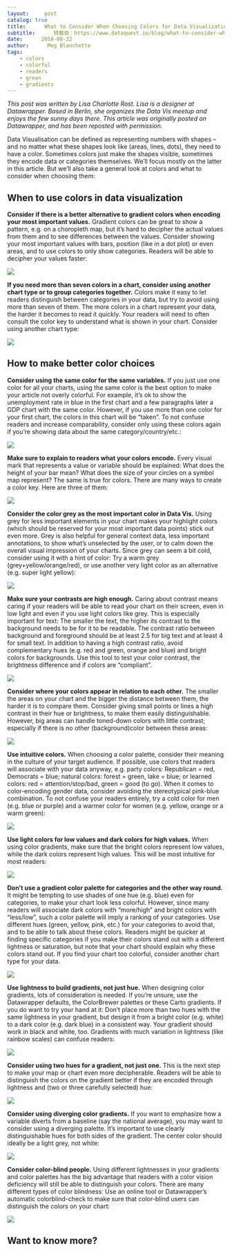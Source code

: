 ```yaml
---
layout:     post
catalog: true
title:      What to Consider When Choosing Colors for Data Visualization
subtitle:      转载自：https://www.dataquest.io/blog/what-to-consider-when-choosing-colors-for-data-visualization/
date:      2018-08-22
author:      Meg Blanchette
tags:
    - colors
    - colorful
    - readers
    - green
    - gradients
---
```


*This post was written by Lisa Charlotte Rost. Lisa is a designer at Datawrapper. Based in Berlin, she organizes the Data Vis meetup and enjoys the few sunny days there. This article was originally posted on Datawrapper, and has been reposted with permission.*

Data Visualisation can be defined as representing numbers with shapes – and no matter what these shapes look like (areas, lines, dots), they need to have a color. Sometimes colors just make the shapes visible, sometimes they encode data or categories themselves. We’ll focus mostly on the latter in this article. But we’ll also take a general look at colors and what to consider when choosing them:

## When to use colors in data visualization

**Consider if there is a better alternative to gradient colors when encoding your most important values.** Gradient colors can be great to show a pattern, e.g. on a choropleth map, but it’s hard to decipher the actual values from them and to see differences between the values. Consider showing your most important values with bars, position (like in a dot plot) or even areas, and to use colors to only show categories. Readers will be able to decipher your values faster:

![](https://www.dataquest.io/blog/content/images/2018/06/full-180529_considercolor7.png)


**If you need more than seven colors in a chart, consider using another chart type or to group categories together.** Colors make it easy to let readers distinguish between categories in your data, but try to avoid using more than seven of them. The more colors in a chart represent your data, the harder it becomes to read it quickly. Your readers will need to often consult the color key to understand what is shown in your chart. Consider using another chart type:

![](https://www.dataquest.io/blog/content/images/2018/06/full-180529_considercolor6.png)


## How to make better color choices

**Consider using the same color for the same variables.** If you just use one color for all your charts, using the same color is the best option to make your article not overly colorful. For example, it’s ok to show the unemployment rate in blue in the first chart and a few paragraphs later a GDP chart with the same color. However, if you use more than one color for your first chart, the colors in this chart will be “taken”. To not confuse readers and increase comparability, consider only using these colors again if you’re showing data about the same category/country/etc.:

![](https://www.dataquest.io/blog/content/images/2018/06/full-180529_considercolor1.png)


**Make sure to explain to readers what your colors encode.** Every visual mark that represents a value or variable should be explained: What does the height of your bar mean? What does the size of your circles on a symbol map represent? The same is true for colors. There are many ways to create a color key. Here are three of them:

![](https://www.dataquest.io/blog/content/images/2018/06/full-180529_considercolor2.png)


**Consider the color grey as the most important color in Data Vis.** Using grey for less important elements in your chart makes your highlight colors (which should be reserved for your most important data points) stick out even more. Grey is also helpful for general context data, less important annotations, to show what’s unselected by the user, or to calm down the overall visual impression of your charts. Since grey can seem a bit cold, consider using it with a hint of color: Try a warm grey (grey+yellow/orange/red), or use another very light color as an alternative (e.g. super light yellow):

![](https://www.dataquest.io/blog/content/images/2018/06/full-180529_considercolor11.png)


**Make sure your contrasts are high enough.** Caring about contrast means caring if your readers will be able to read your chart on their screen, even in low light and even if you use light colors like grey. This is especially important for text: The smaller the text, the higher its contrast to the background needs to be for it to be readable. The contrast ratio between background and foreground should be at least 2.5 for big text and at least 4 for small text. In addition to having a high contrast ratio, avoid complementary hues (e.g. red and green, orange and blue) and bright colors for backgrounds. Use this tool to test your color contrast, the brightness difference and if colors are “compliant”.

![](https://www.dataquest.io/blog/content/images/2018/06/full-180529_considercolor15.png)


**Consider where your colors appear in relation to each other.** The smaller the areas on your chart and the bigger the distance between them, the harder it is to compare them. Consider giving small points or lines a high contrast in their hue or brightness, to make them easily distinguishable. However, big areas can handle toned-down colors with little contrast; especially if there is no other (background)color between these areas:

![](https://www.dataquest.io/blog/content/images/2018/06/full-180529_considercolor5.png)


**Use intuitive colors.** When choosing a color palette, consider their meaning in the culture of your target audience. If possible, use colors that readers will associate with your data anyway, e.g. party colors: Republican = red, Democrats = blue; natural colors: forest = green, lake = blue; or learned colors: red = attention/stop/bad, green = good (to go). When it comes to color-encoding gender data, consider avoiding the stereotypical pink-blue combination. To not confuse your readers entirely, try a cold color for men (e.g. blue or purple) and a warmer color for women (e.g. yellow, orange or a warm green):

![](https://www.dataquest.io/blog/content/images/2018/06/full-180529_considercolor9.png)


**Use light colors for low values and dark colors for high values.** When using color gradients, make sure that the bright colors represent low values, while the dark colors represent high values. This will be most intuitive for most readers:

![](https://www.dataquest.io/blog/content/images/2018/06/full-180529_considercolor13.png)


**Don’t use a gradient color palette for categories and the other way round.** It might be tempting to use shades of one hue (e.g. blue) even for categories, to make your chart look less colorful. However, since many readers will associate dark colors with “more/high” and bright colors with “less/low”, such a color palette will imply a ranking of your categories. Use different hues (green, yellow, pink, etc.) for your categories to avoid that, and to be able to talk about these colors. Readers might be quicker at finding specific categories if you make their colors stand out with a different lightness or saturation, but note that your chart should explain why these colors stand out. If you find your chart too colorful, consider another chart type for your data.

![](https://www.dataquest.io/blog/content/images/2018/06/full-180529_considercolor12.png)


**Use lightness to build gradients, not just hue.** When designing color gradients, lots of consideration is needed. If you’re unsure, use the Datawrapper defaults, the ColorBrewer palettes or these Carto gradients. If you do want to try your hand at it: Don’t place more than two hues with the same lightness in your gradient, but design it from a bright color (e.g. white) to a dark color (e.g. dark blue) in a consistent way. Your gradient should work in black and white, too. Gradients with much variation in lightness (like rainbow scales) can confuse readers:

![](https://www.dataquest.io/blog/content/images/2018/06/full-180529_considercolor16.png)


**Consider using two hues for a gradient, not just one.** This is the next step to make your map or chart even more decipherable. Readers will be able to distinguish the colors on the gradient better if they are encoded through lightness and (two or three carefully selected) hue:

![](https://www.dataquest.io/blog/content/images/2018/06/full-180529_considercolor17.png)


**Consider using diverging color gradients.** If you want to emphasize how a variable diverts from a baseline (say the national average), you may want to consider using a diverging palette. It’s important to use clearly distinguishable hues for both sides of the gradient. The center color should ideally be a light grey, not white:

![](https://www.dataquest.io/blog/content/images/2018/06/full-180529_considercolor18.png)


**Consider color-blind people.** Using different lightnesses in your gradients and color palettes has the big advantage that readers with a color vision deficiency will still be able to distinguish your colors. There are many different types of color blindness: Use an online tool or Datawrapper’s automatic colorblind-check to make sure that color-blind users can distinguish the colors on your chart:

![](https://www.dataquest.io/blog/content/images/2018/06/full-180529_considercolor14.png)


## Want to know more?
